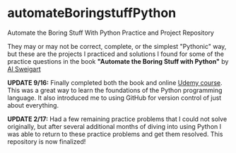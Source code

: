 # automateBoringstuffPython
Automate the Boring Stuff With Python Practice and Project Repository

They may or may not be correct, complete, or the simplest "Pythonic" way, but these are the projects I practiced and solutions I found for some of the practice questions in the book **"Automate the Boring Stuff with Python"** by [Al Sweigart](https://github.com/asweigart)

**UPDATE 9/16:** 
Finally completed both the book and online [Udemy course](https://www.udemy.com/automate/). This was a great way to learn the foundations of the Python programming language. It also introduced me to using GitHub for version control of just about everything.

**UPDATE 2/17:**
Had a few remaining practice problems that I could not solve originally, but after several additional months of diving into using Python I was able to return to these practice problems and get them resolved. This repository is now finalized!
